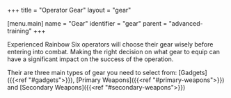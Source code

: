 +++
title = "Operator Gear"
layout = "gear"

[menu.main]
  name = "Gear"
  identifier = "gear"
  parent = "advanced-training"
+++

Experienced Rainbow Six operators will choose their gear wisely before entering into combat. Making the right decision on what gear to equip can have a significant impact on the success of the operation.

Their are three main types of gear you need to select from: [Gadgets]({{<ref "#gadgets">}}), [Primary Weapons]({{<ref "#primary-weapons">}}) and [Secondary Weapons]({{<ref "#secondary-weapons">}})

